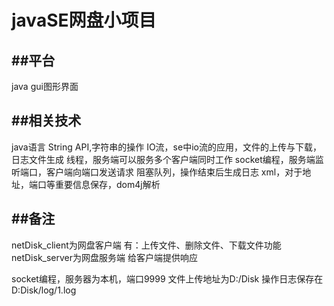 # javaSE网盘小项目
##平台
----
java gui图形界面

##相关技术
----
java语言
String API,字符串的操作
IO流，se中io流的应用，文件的上传与下载，日志文件生成
线程，服务端可以服务多个客户端同时工作
socket编程，服务端监听端口，客户端向端口发送请求
阻塞队列，操作结束后生成日志
xml，对于地址，端口等重要信息保存，dom4j解析


##备注
----
netDisk_client为网盘客户端 
有：上传文件、删除文件、下载文件功能
netDisk_server为网盘服务端
给客户端提供响应

socket编程，服务器为本机，端口9999
文件上传地址为D:/Disk
操作日志保存在D:Disk/log/1.log

